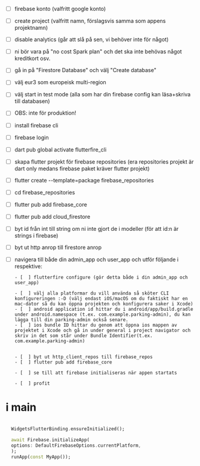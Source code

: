 - [  ] firebase konto (valfritt google konto)
- [  ] create project (valfritt namn, förslagsvis samma som appens projektnamn)
- [  ] disable analytics (går att slå på sen, vi behöver inte för något)
- [  ] ni bör vara på "no cost Spark plan" och det ska inte behövas något kreditkort osv.
- [  ] gå in på "Firestore Database" och välj "Create database"
- [  ] välj eur3 som europeisk multi-region 
- [  ] välj start in test mode (alla som har din firebase config kan läsa+skriva till databasen)
- [  ] OBS: inte för produktion!

- [  ] install firebase cli
- [  ] firebase login
- [  ] dart pub global activate flutterfire_cli
- [  ] skapa flutter projekt för firebase repositories (era repositories projekt är dart only medans firebase paket kräver flutter projekt)
- [  ] flutter create --template=package firebase_repositories
- [  ] cd firebase_repositories
- [  ] flutter pub add firebase_core
- [  ] flutter pub add cloud_firestore

- [  ] byt id från int till string om ni inte gjort de i modeller (för att id:n är strings i firebase)
- [  ] byt ut http anrop till firestore anrop


- [  ] navigera till både din admin_app och user_app och utför följande i respektive:

      - [  ] flutterfire configure (gör detta både i din admin_app och user_app)

      - [  ] välj alla platformar du vill använda så sköter CLI konfigureringen :-D (välj endast iOS/macOS om du faktiskt har en mac-dator så du kan öppna projekten och konfigurera saker i Xcode)
      - [  ] android application id hittar du i android/app/build.gradle under android.namespace (t.ex. com.example.parking-admin), du kan lägga till din parking-admin också senare.
      - [  ] ios bundle ID hittar du genom att öppna ios mappen av projektet i Xcode och gå in under general i project navigator och skriv in det som står under Bundle Identifier(t.ex. com.example.parking-admin)


      - [  ] byt ut http_client_repos till firebase_repos
      - [  ] flutter pub add firebase_core

      - [  ] se till att firebase initialiseras när appen startats

      - [  ] profit


# i main

```dart

  WidgetsFlutterBinding.ensureInitialized();

  await Firebase.initializeApp(
  options: DefaultFirebaseOptions.currentPlatform,
  );
  runApp(const MyApp());

```